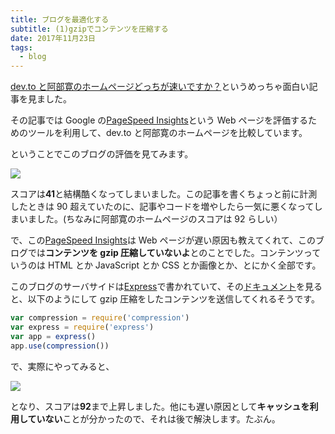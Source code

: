 ```yaml
---
title: ブログを最適化する
subtitle: (1)gzipでコンテンツを圧縮する
date: 2017年11月23日
tags:
  - blog
---
```


[dev.to と阿部寛のホームページどっちが速いですか？](http://kuxumarin.hatenablog.com/entry/2017/11/15/dev.to%E3%81%A8%E9%98%BF%E9%83%A8%E5%AF%9B%E3%81%AE%E3%83%9B%E3%83%BC%E3%83%A0%E3%83%9A%E3%83%BC%E3%82%B8%E3%81%A9%E3%81%A3%E3%81%A1%E3%81%8C%E9%80%9F%E3%81%84%E3%81%A7%E3%81%99%E3%81%8B%EF%BC%9F)というめっちゃ面白い記事を見ました。

その記事では Google の[PageSpeed Insights](https://developers.google.com/speed/pagespeed/insights/?hl=ja)という Web ページを評価するためのツールを利用して、dev.to と阿部寛のホームページを比較しています。

ということでこのブログの評価を見てみます。

<img src="/images/pageinsight-bef.png">

スコアは**41**と結構酷くなってしまいました。この記事を書くちょっと前に計測したときは 90 超えていたのに、記事やコードを増やしたら一気に悪くなってしまいました。(ちなみに阿部寛のホームページのスコアは 92 らしい）

で、この[PageSpeed Insights](https://developers.google.com/speed/pagespeed/insights/?hl=ja)は Web ページが遅い原因も教えてくれて、このブログでは**コンテンツを gzip 圧縮していないよ**とのことでした。コンテンツっていうのは HTML とか JavaScript とか CSS とか画像とか、とにかく全部です。

このブログのサーバサイドは[Express](http://expressjs.com/)で書かれていて、その[ドキュメント](http://expressjs.com/ja/advanced/best-practice-performance.html)を見ると、以下のようにして gzip 圧縮をしたコンテンツを送信してくれるそうです。

```js
var compression = require('compression')
var express = require('express')
var app = express()
app.use(compression())
```

で、実際にやってみると、

<img src="/images/pageinsight-aft.png">

となり、スコアは**92**まで上昇しました。他にも遅い原因として**キャッシュを利用していない**ことが分かったので、それは後で解決します。たぶん。
